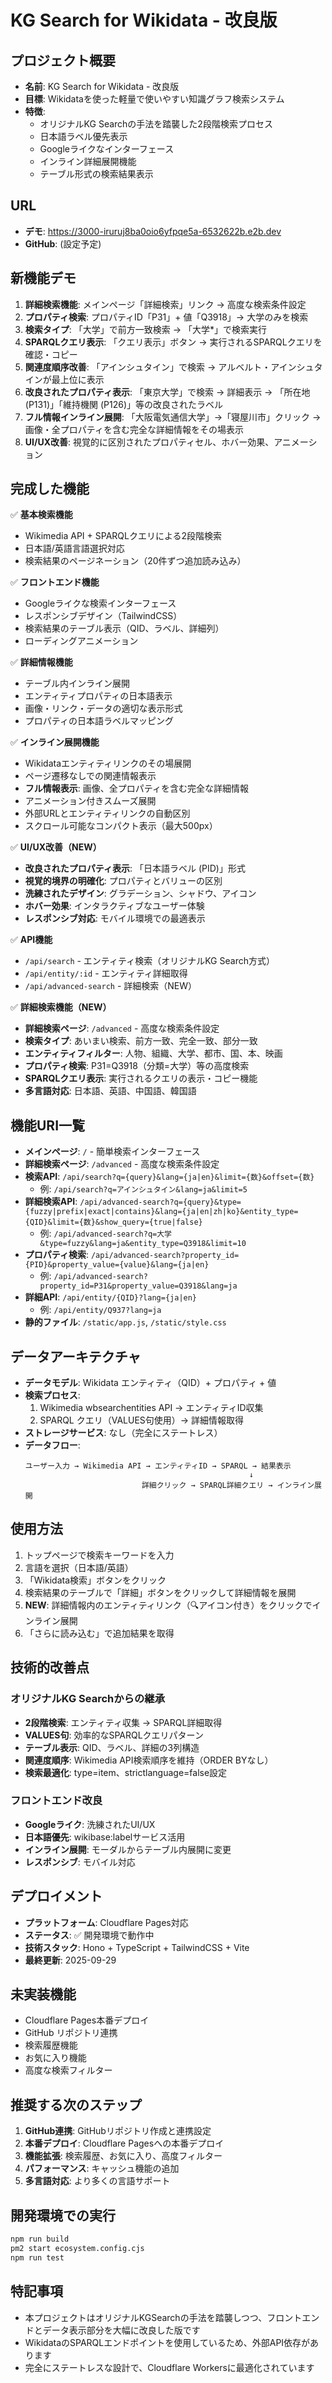 # KG Search for Wikidata - 改良版

## プロジェクト概要
- **名前**: KG Search for Wikidata - 改良版
- **目標**: Wikidataを使った軽量で使いやすい知識グラフ検索システム
- **特徴**: 
  - オリジナルKG Searchの手法を踏襲した2段階検索プロセス
  - 日本語ラベル優先表示
  - Googleライクなインターフェース
  - インライン詳細展開機能
  - テーブル形式の検索結果表示

## URL
- **デモ**: https://3000-iruruj8ba0oio6yfpqe5a-6532622b.e2b.dev
- **GitHub**: (設定予定)

## 新機能デモ
1. **詳細検索機能**: メインページ「詳細検索」リンク → 高度な検索条件設定
2. **プロパティ検索**: プロパティID「P31」+ 値「Q3918」→ 大学のみを検索
3. **検索タイプ**: 「大学」で前方一致検索 → 「大学*」で検索実行
4. **SPARQLクエリ表示**: 「クエリ表示」ボタン → 実行されるSPARQLクエリを確認・コピー
5. **関連度順序改善**: 「アインシュタイン」で検索 → アルベルト・アインシュタインが最上位に表示
6. **改良されたプロパティ表示**: 「東京大学」で検索 → 詳細表示 → 「所在地 (P131)」「維持機関 (P126)」等の改良されたラベル
7. **フル情報インライン展開**: 「大阪電気通信大学」→「寝屋川市」クリック → 画像・全プロパティを含む完全な詳細情報をその場表示
8. **UI/UX改善**: 視覚的に区別されたプロパティセル、ホバー効果、アニメーション

## 完成した機能
✅ **基本検索機能**
- Wikimedia API + SPARQLクエリによる2段階検索
- 日本語/英語言語選択対応
- 検索結果のページネーション（20件ずつ追加読み込み）

✅ **フロントエンド機能**  
- Googleライクな検索インターフェース
- レスポンシブデザイン（TailwindCSS）
- 検索結果のテーブル表示（QID、ラベル、詳細列）
- ローディングアニメーション

✅ **詳細情報機能**
- テーブル内インライン展開
- エンティティプロパティの日本語表示
- 画像・リンク・データの適切な表示形式
- プロパティの日本語ラベルマッピング

✅ **インライン展開機能**
- Wikidataエンティティリンクのその場展開
- ページ遷移なしでの関連情報表示
- **フル情報表示**: 画像、全プロパティを含む完全な詳細情報
- アニメーション付きスムーズ展開
- 外部URLとエンティティリンクの自動区別
- スクロール可能なコンパクト表示（最大500px）

✅ **UI/UX改善（NEW）**
- **改良されたプロパティ表示**: 「日本語ラベル (PID)」形式
- **視覚的境界の明確化**: プロパティとバリューの区別
- **洗練されたデザイン**: グラデーション、シャドウ、アイコン
- **ホバー効果**: インタラクティブなユーザー体験
- **レスポンシブ対応**: モバイル環境での最適表示

✅ **API機能**
- `/api/search` - エンティティ検索（オリジナルKG Search方式）
- `/api/entity/:id` - エンティティ詳細取得
- `/api/advanced-search` - 詳細検索（NEW）

✅ **詳細検索機能（NEW）**
- **詳細検索ページ**: `/advanced` - 高度な検索条件設定
- **検索タイプ**: あいまい検索、前方一致、完全一致、部分一致
- **エンティティフィルター**: 人物、組織、大学、都市、国、本、映画
- **プロパティ検索**: P31=Q3918（分類=大学）等の高度検索
- **SPARQLクエリ表示**: 実行されるクエリの表示・コピー機能
- **多言語対応**: 日本語、英語、中国語、韓国語

## 機能URI一覧
- **メインページ**: `/` - 簡単検索インターフェース
- **詳細検索ページ**: `/advanced` - 高度な検索条件設定
- **検索API**: `/api/search?q={query}&lang={ja|en}&limit={数}&offset={数}`
  - 例: `/api/search?q=アインシュタイン&lang=ja&limit=5`
- **詳細検索API**: `/api/advanced-search?q={query}&type={fuzzy|prefix|exact|contains}&lang={ja|en|zh|ko}&entity_type={QID}&limit={数}&show_query={true|false}`
  - 例: `/api/advanced-search?q=大学&type=fuzzy&lang=ja&entity_type=Q3918&limit=10`
- **プロパティ検索**: `/api/advanced-search?property_id={PID}&property_value={value}&lang={ja|en}`
  - 例: `/api/advanced-search?property_id=P31&property_value=Q3918&lang=ja`
- **詳細API**: `/api/entity/{QID}?lang={ja|en}`
  - 例: `/api/entity/Q937?lang=ja`
- **静的ファイル**: `/static/app.js`, `/static/style.css`

## データアーキテクチャ
- **データモデル**: Wikidata エンティティ（QID）+ プロパティ + 値
- **検索プロセス**: 
  1. Wikimedia wbsearchentities API → エンティティID収集
  2. SPARQL クエリ（VALUES句使用）→ 詳細情報取得
- **ストレージサービス**: なし（完全にステートレス）
- **データフロー**: 
  ```
  ユーザー入力 → Wikimedia API → エンティティID → SPARQL → 結果表示
                                                    ↓
                            詳細クリック → SPARQL詳細クエリ → インライン展開
  ```

## 使用方法
1. トップページで検索キーワードを入力
2. 言語を選択（日本語/英語）
3. 「Wikidata検索」ボタンをクリック
4. 検索結果のテーブルで「詳細」ボタンをクリックして詳細情報を展開
5. **NEW**: 詳細情報内のエンティティリンク（🔍アイコン付き）をクリックでインライン展開
6. 「さらに読み込む」で追加結果を取得

## 技術的改善点
### オリジナルKG Searchからの継承
- **2段階検索**: エンティティ収集 → SPARQL詳細取得
- **VALUES句**: 効率的なSPARQLクエリパターン  
- **テーブル表示**: QID、ラベル、詳細の3列構造
- **関連度順序**: Wikimedia API検索順序を維持（ORDER BYなし）
- **検索最適化**: type=item、strictlanguage=false設定

### フロントエンド改良
- **Googleライク**: 洗練されたUI/UX
- **日本語優先**: wikibase:labelサービス活用
- **インライン展開**: モーダルからテーブル内展開に変更
- **レスポンシブ**: モバイル対応

## デプロイメント
- **プラットフォーム**: Cloudflare Pages対応
- **ステータス**: ✅ 開発環境で動作中
- **技術スタック**: Hono + TypeScript + TailwindCSS + Vite
- **最終更新**: 2025-09-29

## 未実装機能
- Cloudflare Pages本番デプロイ
- GitHub リポジトリ連携
- 検索履歴機能
- お気に入り機能
- 高度な検索フィルター

## 推奨する次のステップ
1. **GitHub連携**: GitHubリポジトリ作成と連携設定
2. **本番デプロイ**: Cloudflare Pagesへの本番デプロイ
3. **機能拡張**: 検索履歴、お気に入り、高度フィルター
4. **パフォーマンス**: キャッシュ機能の追加
5. **多言語対応**: より多くの言語サポート

## 開発環境での実行
```bash
npm run build
pm2 start ecosystem.config.cjs
npm run test
```

## 特記事項
- 本プロジェクトはオリジナルKGSearchの手法を踏襲しつつ、フロントエンドとデータ表示部分を大幅に改良した版です
- WikidataのSPARQLエンドポイントを使用しているため、外部API依存があります
- 完全にステートレスな設計で、Cloudflare Workersに最適化されています